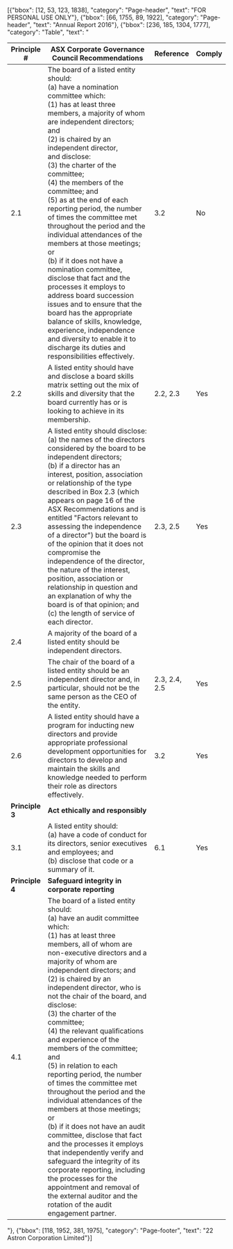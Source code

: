 [{"bbox": [12, 53, 123, 1838], "category": "Page-header", "text": "FOR PERSONAL USE ONLY"}, {"bbox": [66, 1755, 89, 1922], "category": "Page-header", "text": "Annual Report 2016"}, {"bbox": [236, 185, 1304, 1777], "category": "Table", "text": "<table><thead><tr><th>Principle #</th><th>ASX Corporate Governance Council Recommendations</th><th>Reference</th><th>Comply</th></tr></thead><tbody><tr><td>2.1</td><td>The board of a listed entity should:<br>(a) have a nomination committee which:<br>(1) has at least three members, a majority of whom are independent directors; and<br>(2) is chaired by an independent director,<br>and disclose:<br>(3) the charter of the committee;<br>(4) the members of the committee; and<br>(5) as at the end of each reporting period, the number of times the committee met throughout the period and the individual attendances of the members at those meetings; or<br>(b) if it does not have a nomination committee, disclose that fact and the processes it employs to address board succession issues and to ensure that the board has the appropriate balance of skills, knowledge, experience, independence and diversity to enable it to discharge its duties and responsibilities effectively.</td><td>3.2</td><td>No</td></tr><tr><td>2.2</td><td>A listed entity should have and disclose a board skills matrix setting out the mix of skills and diversity that the board currently has or is looking to achieve in its membership.</td><td>2.2, 2.3</td><td>Yes</td></tr><tr><td>2.3</td><td>A listed entity should disclose:<br>(a) the names of the directors considered by the board to be independent directors;<br>(b) if a director has an interest, position, association or relationship of the type described in Box 2.3 (which appears on page 16 of the ASX Recommendations and is entitled \"Factors relevant to assessing the independence of a director\") but the board is of the opinion that it does not compromise the independence of the director, the nature of the interest, position, association or relationship in question and an explanation of why the board is of that opinion; and<br>(c) the length of service of each director.</td><td>2.3, 2.5</td><td>Yes</td></tr><tr><td>2.4</td><td>A majority of the board of a listed entity should be independent directors.</td><td></td><td></td></tr><tr><td>2.5</td><td>The chair of the board of a listed entity should be an independent director and, in particular, should not be the same person as the CEO of the entity.</td><td>2.3, 2.4, 2.5</td><td>Yes</td></tr><tr><td>2.6</td><td>A listed entity should have a program for inducting new directors and provide appropriate professional development opportunities for directors to develop and maintain the skills and knowledge needed to perform their role as directors effectively.</td><td>3.2</td><td>Yes</td></tr><tr><td><strong>Principle 3</strong></td><td><strong>Act ethically and responsibly</strong></td><td></td><td></td></tr><tr><td>3.1</td><td>A listed entity should:<br>(a) have a code of conduct for its directors, senior executives and employees; and<br>(b) disclose that code or a summary of it.</td><td>6.1</td><td>Yes</td></tr><tr><td><strong>Principle 4</strong></td><td><strong>Safeguard integrity in corporate reporting</strong></td><td></td><td></td></tr><tr><td>4.1</td><td>The board of a listed entity should:<br>(a) have an audit committee which:<br>(1) has at least three members, all of whom are non-executive directors and a majority of whom are independent directors; and<br>(2) is chaired by an independent director, who is not the chair of the board, and disclose:<br>(3) the charter of the committee;<br>(4) the relevant qualifications and experience of the members of the committee; and<br>(5) in relation to each reporting period, the number of times the committee met throughout the period and the individual attendances of the members at those meetings; or<br>(b) if it does not have an audit committee, disclose that fact and the processes it employs that independently verify and safeguard the integrity of its corporate reporting, including the processes for the appointment and removal of the external auditor and the rotation of the audit engagement partner.</td><td></td><td></td></tr></tbody></table>"}, {"bbox": [118, 1952, 381, 1975], "category": "Page-footer", "text": "22 Astron Corporation Limited"}]